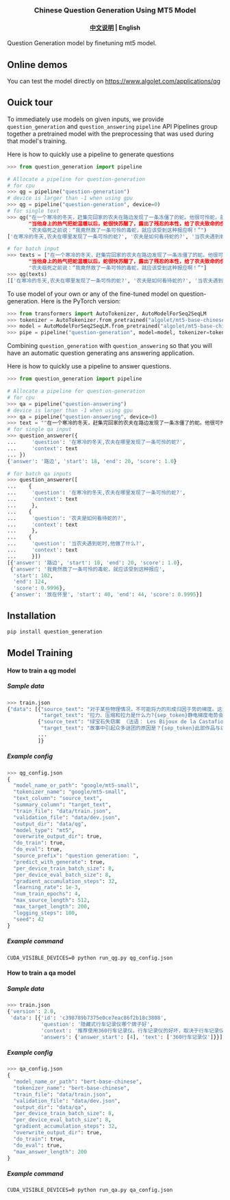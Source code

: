 
<h3 align="center">
    <p>Chinese Question Generation Using MT5 Model</p>
</h3>
<h4 align="center">
    <p>
        <a href="https://github.com/algolet/question_generation/blob/main/README.md">中文说明</a> |
        <b>English</b>
    <p>
</h4>
Question Generation model by finetuning mt5 model.

## Online demos
You can test the model directly on https://www.algolet.com/applications/qg

## Ouick tour
To immediately use models on given inputs, we provide `question_generation` and `question_answering` `pipeline` API
Pipelines group together a pretrained model with the preprocessing that was used during that model's training. 

Here is how to quickly use a pipeline to generate questions
``` python
>>> from question_generation import pipeline

# Allocate a pipeline for question-generation
# for cpu
>>> qg = pipeline("question-generation") 
# device is larger than -1 when using gpu
>>> qg = pipeline("question-generation", device=0) 
# for single text         
>>> qg("在一个寒冷的冬天，赶集完回家的农夫在路边发现了一条冻僵了的蛇。他很可怜蛇，就把它放在怀里。
       "当他身上的热气把蛇温暖以后，蛇很快苏醒了，露出了残忍的本性，给了农夫致命的伤害——咬了农夫一口。
       "农夫临死之前说：“我竟然救了一条可怜的毒蛇，就应该受到这种报应啊！”")
['在寒冷的冬天,农夫在哪里发现了一条可怜的蛇?', '农夫是如何看待蛇的?', '当农夫遇到蛇时,他做了什么?']

# for batch input
>>> texts = ["在一个寒冷的冬天，赶集完回家的农夫在路边发现了一条冻僵了的蛇。他很可怜蛇，就把它放在怀里。
       "当他身上的热气把蛇温暖以后，蛇很快苏醒了，露出了残忍的本性，给了农夫致命的伤害——咬了农夫一口。
       "农夫临死之前说：“我竟然救了一条可怜的毒蛇，就应该受到这种报应啊！”"]
>>> qg(texts)
[['在寒冷的冬天,农夫在哪里发现了一条可怜的蛇?', '农夫是如何看待蛇的?', '当农夫遇到蛇时,他做了什么?']]
``` 
To use model of your own or any of the fine-tuned model on question-generation. Here is the PyTorch version:
``` python   
>>> from transformers import AutoTokenizer, AutoModelForSeq2SeqLM
>>> tokenizer = AutoTokenizer.from_pretrained("algolet/mt5-base-chinese-qg")
>>> model = AutoModelForSeq2SeqLM.from_pretrained("algolet/mt5-base-chinese-qg")
>>> pipe = pipeline("question-generation", model=model, tokenizer=tokenizer)
``` 

Combining `question_generation` with `question_answering` 
so that you will have an automatic question generating ans answering application.

Here is how to quickly use a pipeline to answer questions. 
``` python 
>>> from question_generation import pipeline

# Allocate a pipeline for question-generation
# for cpu
>>> qa = pipeline("question-answering")
# device is larger than -1 when using gpu
>>> qa = pipeline("question-answering", device=0)
>>> text = ""在一个寒冷的冬天，赶集完回家的农夫在路边发现了一条冻僵了的蛇。他很可怜蛇，就把它放在怀里。当他身上的热气把蛇温暖以后，蛇很快苏醒了，露出了残忍的本性，给了农夫致命的伤害——咬了农夫一口。农夫临死之前说：“我竟然救了一条可怜的毒蛇，就应该受到这种报应啊！”""
# for single qa input
>>> question_answerer({
...     'question': '在寒冷的冬天,农夫在哪里发现了一条可怜的蛇?',
...     'context': text
... })
{'answer': '路边', 'start': 18, 'end': 20, 'score': 1.0} 

# for batch qa inputs
>>> question_answerer([
...    {
...     'question': '在寒冷的冬天,农夫在哪里发现了一条可怜的蛇?',
...     'context': text
...     },
...    {
...     'question': '农夫是如何看待蛇的?',
...     'context': text
...     },
...    {
...     'question': '当农夫遇到蛇时,他做了什么?',
...     'context': text
...     }])
[{'answer': '路边', 'start': 18, 'end': 20, 'score': 1.0},
 {'answer': '我竟然救了一条可怜的毒蛇，就应该受到这种报应',
  'start': 102,
  'end': 124,
  'score': 0.9996},
 {'answer': '放在怀里', 'start': 40, 'end': 44, 'score': 0.9995}]    
```   

## Installation
```bash
pip install question_generation
```
            
## Model Training
#### How to train a qg model
##### Sample data 
``` python 
>>> train.json
{"data": [{"source_text": "对于某些物理情况，不可能将力的形成归因于势的梯度。这通常是由于宏观物理的考虑，屈服力产生于微观状态的宏观统计平均值。例如，摩擦是由原子间大量静电势的梯度引起的，但表现为独立于任何宏观位置矢量的力模型。非保守力除摩擦力外，还包括其他接触力、拉力、压缩力和阻力。然而，对于任何足够详细的描述，所有这些力都是保守力的结果，因为每一个宏观力都是微观势梯度的净结果。",
           "target_text": "拉力、压缩和拉力是什么力?{sep_token}静电梯度电势会产生什么?{sep_token}为什么这些力是无法建模的呢?"}
          {"source_text": "绿宝石失窃案 （法语： Les Bijoux de la Castafiore ；英语： The Castafiore Emerald ）是丁丁历险记的第21部作品。作者是比利时漫画家埃尔热。本作与之前的丁丁历险记有著很大的不同，丁丁首次进行没有离开自己家的冒险，同时故事中没有明显的反派角色，充满了喜剧色彩。丁丁和船长原本在城堡悠闲度假，却因歌后突然造访而弄得鸡飞狗跳；媒体对歌后的行踪极度关注，穷追猛打；歌后一颗珍贵的绿宝石又突然失踪，引起了一波接一波的疑团，究竟谁的嫌疑最大？是船长刚刚收留的一伙吉卜赛人？是偷偷混入记者群中的神秘男子？是歌后的贴身女仆？还是行迹鬼祟的钢琴师？"，
           "target_text": "故事中引起众多谜团的原因是？{sep_token}此部作品与以往不同的地方在于哪里？{sep_token}丁丁和船长的悠闲假期因何被打乱？{sep_token}《绿宝石失窃案》是《丁丁历险记》系列的第几部？{sep_token}《绿宝石失窃案》的作者是谁？"}
          ...
          ]}
``` 
##### Example config
``` python 
>>> qg_config.json  
{
  "model_name_or_path": "google/mt5-small",
  "tokenizer_name": "google/mt5-small",
  "text_column": "source_text",
  "summary_column": "target_text",
  "train_file": "data/train.json",
  "validation_file": "data/dev.json",
  "output_dir": "data/qg",
  "model_type": "mt5",
  "overwrite_output_dir": true,
  "do_train": true,
  "do_eval": true,
  "source_prefix": "question generation: ",
  "predict_with_generate": true,
  "per_device_train_batch_size": 8,
  "per_device_eval_batch_size": 8,
  "gradient_accumulation_steps": 32,
  "learning_rate": 1e-3,
  "num_train_epochs": 4,
  "max_source_length": 512,
  "max_target_length": 200,
  "logging_steps": 100,
  "seed": 42
}
```   
##### Example command
```
CUDA_VISIBLE_DEVICES=0 python run_qg.py qg_config.json 
```


#### How to train a qa model
##### Sample data
``` python 
>>> train.json
{'version': 2.0,
 'data': [{'id': 'c398789b7375e0ce7eac86f2b18c3808',
           'question': '隐藏式行车记录仪哪个牌子好',
           'context': '推荐使用360行车记录仪。行车记录仪的好坏，取决于行车记录仪的摄像头配置，配置越高越好，再就是性价比。 行车记录仪配置需要1296p超高清摄像头比较好，这样录制视频清晰度高。再就是价格，性价比高也是可以值得考虑的。 360行车记录仪我使用了一段时间 ，觉得360行车记录仪比较好录得广角比较大，并且便宜实惠 ，价格才299，在360商城可以买到。可以参考对比下。',
           'answers': {'answer_start': [4], 'text': ['360行车记录仪']}}]}
``` 
##### Example config
``` python 
>>> qa_config.json  
{
  "model_name_or_path": "bert-base-chinese",
  "tokenizer_name": "bert-base-chinese",
  "train_file": "data/train.json",
  "validation_file": "data/dev.json",
  "output_dir": "data/qa",
  "per_device_train_batch_size": 8,
  "per_device_eval_batch_size": 8,
  "gradient_accumulation_steps": 32,
  "overwrite_output_dir": true,
  "do_train": true,
  "do_eval": true,
  "max_answer_length": 200
}
```   
##### Example command
```
CUDA_VISIBLE_DEVICES=0 python run_qa.py qa_config.json 
``` 






 